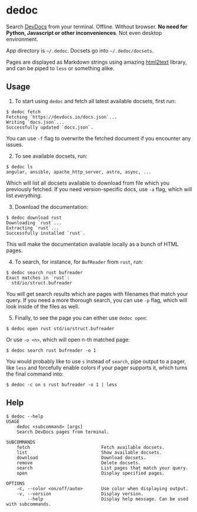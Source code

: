 # dedoc

Search [DevDocs](https://devdocs.io/) from your terminal. Offline. Without browser.
**No need for Python, Javascript or other inconveniences**. Not even desktop environment.

App directory is `~/.dedoc`. Docsets go into `~/.dedoc/docsets`.

Pages are displayed as Markdown strings using amazing
[html2text](https://github.com/jugglerchris/rust-html2text/) library, and can
be piped to `less` or something alike.

## Usage

1. To start using `dedoc` and fetch all latest available docsets, first run:
```console
$ dedoc fetch
Fetching `https://devdocs.io/docs.json`...
Writing `docs.json`...
Successfully updated `docs.json`.
```

You can use `-f` flag to overwrite the fetched document if you encounter any issues.

2. To see available docsets, run:
```console
$ dedoc ls
angular, ansible, apache_http_server, astro, async, ...
```

Which will list all docsets available to download from file which you
previously fetched. If you need version-specific docs, use `-a` flag, which
will list *everything*.

3. Download the documentation:
```console
$ dedoc download rust
Downloading `rust`...
Extracting `rust`...
Successfully installed `rust`.
```

This will make the documentation available locally as a bunch of HTML pages.

4. To search, for instance, for `BufReader` from `rust`, run:
```console
$ dedoc search rust bufreader
Exact matches in `rust`:
  std/io/struct.bufreader
```

You will get search results which are pages with filenames that match your
query. If you need a more thorough search, you can use `-p` flag, which will
look inside of the files as well.

5. Finally, to see the page you can either use `dedoc open`:
```console
$ dedoc open rust std/io/struct.bufreader
```

Or use `-o <n>`, which will open n-th matched page:
```console
$ dedoc search rust bufreader -o 1
```

You would probably like to use `s` instead of `search`, pipe output to a pager,
like `less` and forcefully enable colors if your pager supports it, which turns
the final command into:
```console
$ dedoc -c on s rust bufreader -o 1 | less
```

## Help

```console
$ dedoc --help
USAGE
    dedoc <subcommand> [args]
    Search DevDocs pages from terminal.

SUBCOMMANDS
    fetch                           Fetch available docsets.
    list                            Show available docsets.
    download                        Download docsets.
    remove                          Delete docsets.
    search                          List pages that match your query.
    open                            Display specified pages.

OPTIONS
    -c, --color <on/off/auto>       Use color when displaying output.
    -v, --version                   Display version.
        --help                      Display help message. Can be used with subcommands.
```
